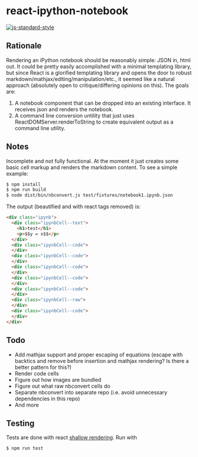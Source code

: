 # react-ipython-notebook

[![js-standard-style](https://img.shields.io/badge/code%20style-standard-brightgreen.svg)](http://standardjs.com/)

## Rationale

Rendering an iPython notebook should be reasonably simple: JSON in, html out. It could be pretty easily accomplished with a minimal templating library, but since React is a glorified templating library and opens the door to robust markdown/mathjax/editing/manipulation/etc., it seemed like a natural approach (absolutely open to critique/differing opinions on this). The goals are:

  1. A notebook component that can be dropped into an existing interface. It receives json and renders the notebook.
  2. A command line conversion untility that just uses ReactDOMServer.renderToString to create equivalent output as a command line utility.

## Notes

Incomplete and not fully functional. At the moment it just creates some basic cell markup and renders the markdown content. To see a simple example:

```bash
$ npm install
$ npm run build
$ node dist/bin/nbconvert.js test/fixtures/notebook1.ipynb.json 
```

The output (beautified and with react tags removed) is:

```html
<div class="ipynb">
  <div class="ipynbCell--text">
    <h1>test</h1>
    <p>$$y = x$$</p>
  </div>
  <div class="ipynbCell--code">
  </div>
  <div class="ipynbCell--code">
  </div>
  <div class="ipynbCell--code">
  </div>
  <div class="ipynbCell--code">
  </div>
  <div class="ipynbCell--code">
  </div>
  <div class="ipynbCell--raw">
  </div>
  <div class="ipynbCell--code">
  </div>
</div>
```

## Todo

- Add mathjax support and proper escaping of equations (escape with backtics and remove before insertion and mathjax rendering? Is there a better pattern for this?)
- Render code cells
- Figure out how images are bundled
- Figure out what raw nbconvert cells do
- Separate nbconvert into separate repo (i.e. avoid unnecessary dependencies in this repo)
- And more


## Testing

Tests are done with react [shallow rendering](https://facebook.github.io/react/docs/test-utils.html#shallow-rendering). Run with

```bash
$ npm run test
```
